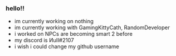 ### hello!!
- im currently working on nothing
- im currently working with GamingKittyCath, RandomDeveloper
- i worked on NPCs are becoming smart 2 before
- my discord is ИuII#2107
- i wish i could change my github username
